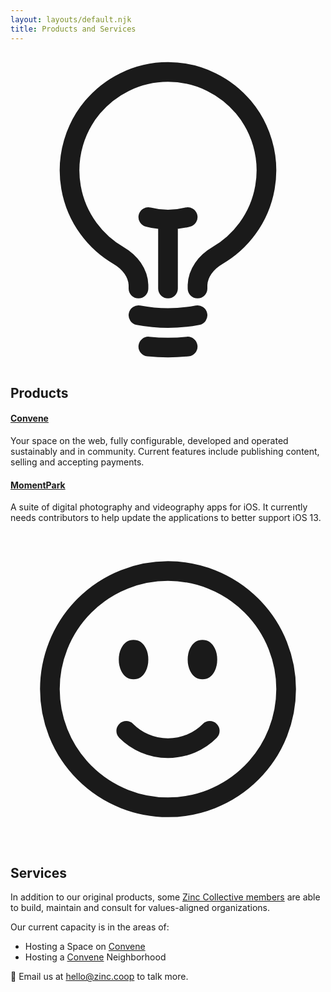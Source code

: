 ```yaml
---
layout: layouts/default.njk
title: Products and Services
---
```


<svg xmlns="http://www.w3.org/2000/svg" fill="none" viewBox="0 0 24 24" stroke-width="1.5" stroke="currentColor" class="w-6 h-6 float-left mr-2 mt-8">
  <path stroke-linecap="round" stroke-linejoin="round" d="M12 18v-5.25m0 0a6.01 6.01 0 001.5-.189m-1.5.189a6.01 6.01 0 01-1.5-.189m3.75 7.478a12.06 12.06 0 01-4.5 0m3.75 2.383a14.406 14.406 0 01-3 0M14.25 18v-.192c0-.983.658-1.823 1.508-2.316a7.5 7.5 0 10-7.517 0c.85.493 1.509 1.333 1.509 2.316V18" />
</svg>

## Products

#### [Convene]

Your space on the web, fully configurable, developed and operated sustainably and in community. Current features include publishing content, selling and accepting payments.

#### [MomentPark]

A suite of digital photography and videography apps for iOS. It currently needs contributors to help update the applications to better support iOS 13.

[Convene]: https://convene.zinc.coop/
[MomentPark]: https://www.momentpark.com

<svg xmlns="http://www.w3.org/2000/svg" fill="none" viewBox="0 0 24 24" stroke-width="1.5" stroke="currentColor" class="w-6 h-6 float-left mr-2 mt-8">
  <path stroke-linecap="round" stroke-linejoin="round" d="M15.182 15.182a4.5 4.5 0 01-6.364 0M21 12a9 9 0 11-18 0 9 9 0 0118 0zM9.75 9.75c0 .414-.168.75-.375.75S9 10.164 9 9.75 9.168 9 9.375 9s.375.336.375.75zm-.375 0h.008v.015h-.008V9.75zm5.625 0c0 .414-.168.75-.375.75s-.375-.336-.375-.75.168-.75.375-.75.375.336.375.75zm-.375 0h.008v.015h-.008V9.75z" />
</svg>

## Services

In addition to our original products, some [Zinc Collective members](/about-us) are able to build, maintain and consult for values-aligned organizations.

Our current capacity is in the areas of:

* Hosting a Space on [Convene](https://convene.zinc.coop/)
* Hosting a [Convene](https://convene.zinc.coop/) Neighborhood

<p>💌 Email us at <a class="underline" href="mailto:hello@zinc.coop">hello@zinc.coop</a> to talk more.</p>
